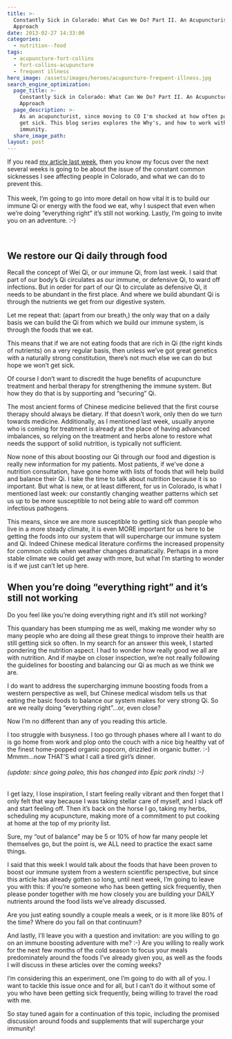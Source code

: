 ```yaml
---
title: >-
  Constantly Sick in Colorado: What Can We Do? Part II. An Acupuncturist&#8217;s
  Approach
date: 2013-02-27 14:33:00
categories:
  - nutrition--food
tags:
  - acupuncture-fort-collins
  - fort-collins-acupuncture
  - frequent illness
hero_image: /assets/images/heroes/acupuncture-frequent-illness.jpg
search_engine_optimization:
  page_title: >-
    Constantly Sick in Colorado: What Can We Do? Part II. An Acupuncturist's
    Approach
  page_description: >-
    As an acupuncturist, since moving to CO I'm shocked at how often patients
    get sick. This blog series explores the Why's, and how to work with
    immunity.
  share_image_path:
layout: post
---
```


<div>If you read <a data-cms-editor-link-style="undefined" href="/2013/02/13/why-are-people-constantly-sick-in-colorado-part-i/">my article last week</a>, then you know my focus over the next several weeks is going to be about the issue of the constant common sicknesses I see affecting people in Colorado, and what we can do to prevent this.</div>

<div>&nbsp;</div>

<div>This week, I&rsquo;m going to go into more detail on how vital it is to build our immune Qi or energy with the food we eat, why I suspect that even when we&rsquo;re doing &ldquo;everything right&rdquo; it&rsquo;s still not working. Lastly, I&rsquo;m going to invite you on an adventure. :-)</div>

&nbsp;

## We restore our Qi daily through food

Recall the concept of Wei Qi, or our immune Qi, from last week. I said that part of our body’s Qi circulates as our immune, or defensive Qi, to ward off infections. But in order for part of our Qi to circulate as defensive Qi, it needs to be abundant in the first place. And where we build abundant Qi is through the nutrients we get from our digestive system.

Let me repeat that: (apart from our breath,) the only way that on a daily basis we can build the Qi from which we build our immune system, is through the foods that we eat.

This means that if we are not eating foods that are rich in Qi (the right kinds of nutrients) on a very regular basis, then unless we’ve got great genetics with a naturally strong constitution, there’s not much else we can do but hope we won’t get sick.

Of course I don’t want to discredit the huge benefits of acupuncture treatment and herbal therapy for strengthening the immune system. But how they do that is by supporting and “securing” Qi.

The most ancient forms of Chinese medicine believed that the first course therapy should always be dietary. If that doesn’t work, only then do we turn towards medicine. Additionally, as I mentioned last week, usually anyone who is coming for treatment is already at the place of having advanced imbalances, so relying on the treatment and herbs alone to restore what needs the support of solid nutrition, is typically not sufficient.

Now none of this about boosting our Qi through our food and digestion is really new information for my patients. Most patients, if we've done a nutrition consultation, have gone home with lists of foods that will help build and balance their Qi. I take the time to talk about nutrition because it is so important. But what is new, or at least different, for us in Colorado, is what I mentioned last week: our constantly changing weather patterns which set us up to be more susceptible to not being able to ward off common infectious pathogens.

This means, since we are more susceptible to getting sick than people who live in a more steady climate, it is even MORE important for us here to be getting the foods into our system that will supercharge our immune system and Qi. Indeed Chinese medical literature confirms the increased propensity for common colds when weather changes dramatically. Perhaps in a more stable climate we could get away with more, but what I’m starting to wonder is if we just can’t let up here.

## When you’re doing “everything right” and it’s still not working

Do you feel like you’re doing everything right and it’s still not working?

This quandary has been stumping me as well, making me wonder why so many people who are doing all these great things to improve their health are still getting sick so often. In my search for an answer this week, I started pondering the nutrition aspect. I had to wonder how really good we all are with nutrition. And if maybe on closer inspection, we’re not really following the guidelines for boosting and balancing our Qi as much as we think we are.

I do want to address the supercharging immune boosting foods from a western perspective as well, but Chinese medical wisdom tells us that eating the basic foods to balance our system makes for very strong Qi. So are we really doing “everything right”…or, even close?

Now I’m no different than any of you reading this article.

I too struggle with busyness. I too go through phases where all I want to do is go home from work and plop onto the couch with a nice big healthy vat of the finest home-popped organic popcorn, drizzled in organic butter. :-) Mmmm…now THAT’S what I call a tired girl’s dinner.

###### (update: since going paleo, this has changed into Epic pork rinds) :-)

I get lazy, I lose inspiration, I start feeling really vibrant and then forget that I only felt that way because I was taking stellar care of myself, and I slack off and start feeling off. Then it’s back on the horse I go, taking my herbs, scheduling my acupuncture, making more of a commitment to put cooking at home at the top of my priority list.

Sure, my “out of balance” may be 5 or 10% of how far many people let themselves go, but the point is, we ALL need to practice the exact same things.

I said that this week I would talk about the foods that have been proven to boost our immune system from a western scientific perspective, but since this article has already gotten so long, until next week, I’m going to leave you with this: if you’re someone who has been getting sick frequently, then please ponder together with me how closely you are building your DAILY nutrients around the food lists we’ve already discussed.

Are you just eating soundly a couple meals a week, or is it more like 80% of the time? Where do you fall on that continuum?

And lastly, I’ll leave you with a question and invitation: are you willing to go on an immune boosting adventure with me? :-) Are you willing to really work for the next few months of the cold season to focus your meals predominately around the foods I’ve already given you, as well as the foods I will discuss in these articles over the coming weeks?

I’m considering this an experiment, one I’m going to do with all of you. I want to tackle this issue once and for all, but I can’t do it without some of you who have been getting sick frequently, being willing to travel the road with me.

So stay tuned again for a continuation of this topic, including the promised discussion around foods and supplements that will supercharge your immunity!